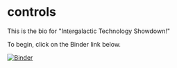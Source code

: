 # controls
This is the bio for "Intergalactic Technology Showdown!"

To begin, click on the Binder link below. 

[![Binder](http://mybinder.org/badge.svg)](http://mybinder.org:/repo/cferko/bio)
